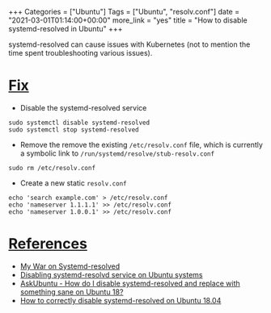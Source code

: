 +++
Categories = ["Ubuntu"]
Tags = ["Ubuntu", "resolv.conf"]
date = "2021-03-01T01:14:00+00:00"
more_link = "yes"
title = "How to disable systemd-resolved in Ubuntu"
+++

systemd-resolved can cause issues with Kubernetes (not to mention the time spent troubleshooting various issues).

<!--more-->
# [Fix](#fix)

- Disable the systemd-resolved service

```
sudo systemctl disable systemd-resolved
sudo systemctl stop systemd-resolved
```

- Remove the remove the existing `/etc/resolv.conf` file, which is currently a symbolic link to `/run/systemd/resolve/stub-resolv.conf`

```
sudo rm /etc/resolv.conf
```

- Create a new static `resolv.conf`

```
echo 'search example.com' > /etc/resolv.conf
echo 'nameserver 1.1.1.1' >> /etc/resolv.conf
echo 'nameserver 1.0.0.1' >> /etc/resolv.conf
```

# [References](#references)

- [My War on Systemd-resolved](https://ohthehugemanatee.org/blog/2018/01/25/my-war-on-systemd-resolved/)
- [Disabling systemd-resolvd service on Ubuntu systems](https://www.unixgr.com/disabling-systemd-resolvd-service-on-ubuntu-systems/)
- [AskUbuntu - How do I disable systemd-resolved and replace with something sane on Ubuntu 18?](https://askubuntu.com/questions/1081832/how-do-i-disable-systemd-resolved-and-replace-with-something-sane-on-ubuntu-18/1081835)
- [How to correctly disable systemd-resolved on Ubuntu 18.04](https://blog.mesouug.com/2018/09/22/how-to-correctly-disable-systemd-resolved-on-ubuntu-18-04/)
